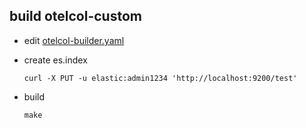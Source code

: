 ## build otelcol-custom

- edit [otelcol-builder.yaml](./otelcol-builder.yaml)

- create es.index
  ```
  curl -X PUT -u elastic:admin1234 'http://localhost:9200/test'
  ```

- build
  ```
  make
  ```
